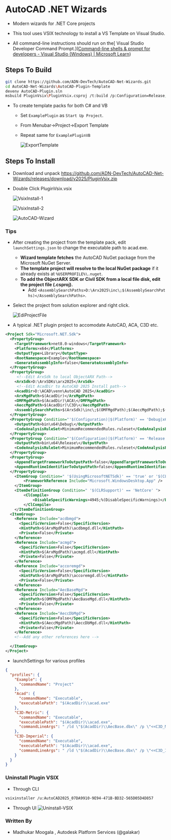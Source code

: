 # AutoCAD .NET Wizards

- Modern wizards for .NET Core projects

- This tool uses VSIX technology to install a VS Template on Visual Studio.

- All command-line instructions should run on the[ Visual Studio Developer Command Prompt.]([Command-line shells & prompt for developers - Visual Studio (Windows) | Microsoft Learn](https://learn.microsoft.com/en-us/visualstudio/ide/reference/command-prompt-powershell?view=vs-2022))

## Steps To Build

```bash
git clone https://github.com/ADN-DevTech/AutoCAD-Net-Wizards.git
cd AutoCAD-Net-Wizards\AutoCAD-Plugin-Template
devenv AutoCAD-Plugin.sln
msbuild PluginVsix\PluginVsix.csproj /t:build /p:Configuration=Release;Platform=x64
```

- To create template packs for both C# and VB
  
  - Set `ExamplePlugin` as `Start Up Project`.
  
  - From Menubar->Project->Export Template
  
  - Repeat same for `ExamplePluginVB`
    
    ![ExportTemplate](https://github.com/ADN-DevTech/AutoCAD-Net-Wizards/assets/6602398/847a729e-f3b6-4a42-b230-5327381fe3e0)

## Steps To Install

- Download and unpack https://github.com/ADN-DevTech/AutoCAD-Net-Wizards/releases/download/v2025/PluginVsix.zip

- Double Click PluginVsix.vsix
  
  ![VsixInstall-1](https://github.com/ADN-DevTech/AutoCAD-Net-Wizards/assets/6602398/3c40eeed-ab2e-4e3b-afa4-17a4e7ae1211)
  
  ![VsixInstall-2](https://github.com/ADN-DevTech/AutoCAD-Net-Wizards/assets/6602398/94618cfd-40a1-4580-9b90-3971ee4702c2)
  
  ![AutoCAD-Wizard](https://github.com/ADN-DevTech/AutoCAD-Net-Wizards/assets/6602398/dc1a3cee-4519-4d05-8d0f-9561c19b166e)  

### Tips

- After creating the project from the template pack, edit `launchSettings.json` to change the executable path to acad.exe.
  
  - **Wizard template fetches** the AutoCAD NuGet package from the Microsoft NuGet Server.
  - **The template project will resolve to the local NuGet package** if it already exists at `%USERPROFILE%\.nuget`.
  - **To add the ObjectARX SDK or Civil SDK from a local file disk, edit the project file (.csproj).**
    - Add `<AssemblySearchPaths>D:\Arx2025\inc\;$(AssemblySearchPaths)</AssemblySearchPaths>`.

- Select the project from solution explorer and right click.
  
  ![EdiProjectFile](https://github.com/ADN-DevTech/AutoCAD-Net-Wizards/assets/6602398/77fc0b17-f914-4d36-8f53-a6b788bab670)

- A typical .NET plugin project to accomodate AutoCAD, ACA, C3D etc.

```xml
<Project Sdk="Microsoft.NET.Sdk">
  <PropertyGroup>
    <TargetFramework>net8.0-windows</TargetFramework>
    <Platforms>x64</Platforms>
    <OutputType>Library</OutputType>
    <RootNamespace>Example</RootNamespace>
    <GenerateAssemblyInfo>false</GenerateAssemblyInfo>
  </PropertyGroup>
  <PropertyGroup>
     <!--Edit ArxSdk to local ObjectARX Path-->
    <ArxSdk>D:\ArxSDKs\arx2025</ArxSdk>
     <!--Edit AcadDir to AutoCAD 2025 Install path-->
    <AcadDir>D:\ACAD\venn\AutoCAD 2025</AcadDir>
    <ArxMgdPath>$(AcadDir)</ArxMgdPath>
    <OMFMgdPath>$(AcadDir)\ACA\</OMFMgdPath>
    <AeccMgdPath>$(AcadDir)\C3D\</AeccMgdPath>
    <AssemblySearchPaths>$(ArxSdk)\inc\;$(OMFMgdPath);$(AeccMgdPath);$(AssemblySearchPaths)</AssemblySearchPaths>
  </PropertyGroup>
  <PropertyGroup Condition="'$(Configuration)|$(Platform)' == 'Debug|x64'">
    <OutputPath>bin\x64\Debug\</OutputPath>
    <CodeAnalysisRuleSet>MinimumRecommendedRules.ruleset</CodeAnalysisRuleSet>
  </PropertyGroup>
  <PropertyGroup Condition="'$(Configuration)|$(Platform)' == 'Release|x64'">
    <OutputPath>bin\x64\Release\</OutputPath>
    <CodeAnalysisRuleSet>MinimumRecommendedRules.ruleset</CodeAnalysisRuleSet>
  </PropertyGroup>
  <PropertyGroup>
    <AppendTargetFrameworkToOutputPath>false</AppendTargetFrameworkToOutputPath>
    <AppendRuntimeIdentifierToOutputPath>false</AppendRuntimeIdentifierToOutputPath>
  </PropertyGroup>
    <ItemGroup Condition=" '$(UsingMicrosoftNETSdk)' == 'true' or '$(CLRSupport)' == 'NetCore' ">
        <FrameworkReference Include="Microsoft.WindowsDesktop.App" />
    </ItemGroup>
    <ItemDefinitionGroup Condition=" '$(CLRSupport)' == 'NetCore' ">
        <ClCompile>
            <DisableSpecificWarnings>4945;%(DisableSpecificWarnings)</DisableSpecificWarnings>
        </ClCompile>
    </ItemDefinitionGroup>
  <ItemGroup>
    <Reference Include="acdbmgd">
      <SpecificVersion>False</SpecificVersion>
      <HintPath>$(ArxMgdPath)\acdbmgd.dll</HintPath>
      <Private>False</Private>
    </Reference>
    <Reference Include="acmgd">
      <SpecificVersion>False</SpecificVersion>
      <HintPath>$(ArxMgdPath)\acmgd.dll</HintPath>
      <Private>False</Private>
    </Reference>
    <Reference Include="accoremgd">
      <SpecificVersion>False</SpecificVersion>
      <HintPath>$(ArxMgdPath)\accoremgd.dll</HintPath>
      <Private>False</Private>
    </Reference>
    <Reference Include="AecBaseMgd">
      <SpecificVersion>False</SpecificVersion>
      <HintPath>$(OMFMgdPath)\AecBaseMgd.dll</HintPath>
      <Private>False</Private>
    </Reference>
    <Reference Include="AeccDbMgd">
      <SpecificVersion>False</SpecificVersion>
      <HintPath>$(AeccMgdPath)\AeccDbMgd.dll</HintPath>
      <Private>False</Private>
    </Reference>
    <!--Add any other references here -->  

  </ItemGroup>
</Project>
```

- launchSettings for various profiles

```json
{
  "profiles": {
    "Example": {
      "commandName": "Project"
    },
    "Acad": {
      "commandName": "Executable",
      "executablePath": "$(AcadDir)\\acad.exe"
    },
    "C3D-Metric": {
      "commandName": "Executable",
      "executablePath": "$(AcadDir)\\acad.exe",
      "commandLineArgs": " /ld \"$(AcadDir)\\AecBase.dbx\" /p \"<<C3D_Metric>>\" /product C3D /language en-US"
    },
    "C3D-Imperial": {
      "commandName": "Executable",
      "executablePath": "$(AcadDir)\\acad.exe",
      "commandLineArgs": " /ld \"$(AcadDir)\\AecBase.dbx\" /p \"<<C3D_Imperial>>\" /product C3D /language en-US"
    }
  }
}
```

### Uninstall Plugin VSIX

- Through CLI

```bash
vsixinstaller /u:AutoCAD2025_07DA9910-9E94-471B-BD32-565D05D4D857
```

- Through UI
![Uninstall-VSIX](https://github.com/ADN-DevTech/AutoCAD-Net-Wizards/assets/6602398/6762e962-062d-4209-aa31-3f8b07140a9a)



### Written By

- Madhukar Moogala , Autodesk Platform Services (@galakar)
